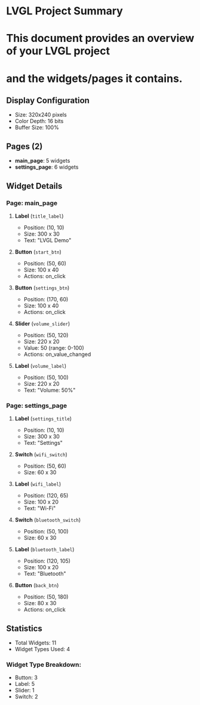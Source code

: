 # LVGL Project Summary
# 
# This document provides an overview of your LVGL project
# and the widgets/pages it contains.

## Display Configuration
- Size: 320x240 pixels
- Color Depth: 16 bits
- Buffer Size: 100%

## Pages (2)
- **main_page**: 5 widgets
- **settings_page**: 6 widgets

## Widget Details

### Page: main_page

1. **Label** (`title_label`)
   - Position: (10, 10)
   - Size: 300 x 30
   - Text: "LVGL Demo"

2. **Button** (`start_btn`)
   - Position: (50, 60)
   - Size: 100 x 40
   - Actions: on_click

3. **Button** (`settings_btn`)
   - Position: (170, 60)
   - Size: 100 x 40
   - Actions: on_click

4. **Slider** (`volume_slider`)
   - Position: (50, 120)
   - Size: 220 x 20
   - Value: 50 (range: 0-100)
   - Actions: on_value_changed

5. **Label** (`volume_label`)
   - Position: (50, 100)
   - Size: 220 x 20
   - Text: "Volume: 50%"

### Page: settings_page

1. **Label** (`settings_title`)
   - Position: (10, 10)
   - Size: 300 x 30
   - Text: "Settings"

2. **Switch** (`wifi_switch`)
   - Position: (50, 60)
   - Size: 60 x 30

3. **Label** (`wifi_label`)
   - Position: (120, 65)
   - Size: 100 x 20
   - Text: "Wi-Fi"

4. **Switch** (`bluetooth_switch`)
   - Position: (50, 100)
   - Size: 60 x 30

5. **Label** (`bluetooth_label`)
   - Position: (120, 105)
   - Size: 100 x 20
   - Text: "Bluetooth"

6. **Button** (`back_btn`)
   - Position: (50, 180)
   - Size: 80 x 30
   - Actions: on_click

## Statistics

- Total Widgets: 11
- Widget Types Used: 4

### Widget Type Breakdown:
- Button: 3
- Label: 5
- Slider: 1
- Switch: 2
